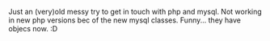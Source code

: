 Just an (very)old messy try to get in touch with php and mysql.
Not working in new php versions bec of the new mysql classes.
Funny... they have objecs now. :D
